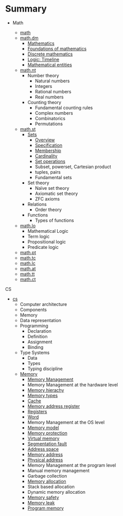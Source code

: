 # Summary



* Math

  * [math](./math/README.md)
  * [math.dm](./math/am/README.md)
    - [Mathematics](./math/am/01_math.md)
    - [Foundations of mathematics](./math/am/01_math.md)
    - [Discrete mathematics](./math/am/02_dm.md)
    - [Logic: Timeline](./math/am/math-timeline.md)
    - [Mathematical entities](./math/am/entities.md)
  * [math.nt](./math/nt/README.md)
    - Number theory
      - Natural numbers
      - Integers
      - Rational numbers
      - Real numbers
    - Counting theory
      - Fundamental counting rules
      - Complex numbers
      - Combinatorics
      - Permutations
  * [math.st](./math/st/README.md)
    - [Sets](./math/st/sets/README.md)
      - [Overview](./math/st/sets/01_overview.md)
      - [Specification](./math/st/sets/02_specification.md)
      - [Membership](./math/st/sets/03_membership.md)
      - [Cardinality](./math/st/sets/04_cardinality.md)
      - [Set operations](./math/st/sets/06_set-operations.md)
      - Subset, powerset, Cartesian product
      - tuples, pairs
      - Fundamental sets
    - Set theory
      - Naïve set theory
      - Axiomatic set theory
      - ZFC axioms
    - Relations
      - Order theory
    - Functions
      - Types of functions
  * [math.lo](./math/lo/README.md)
    - Mathematical Logic
    - Term logic
    - Propositional logic
    - Predicate logic
  * [math.pt](./math/pt/README.md)
  * [math.tc](./math/tc/README.md)
  * [math.lc](./math/lc/README.md)
  * [math.at](./math/at/README.md)
  * [math.tt](./math/tt/README.md)
  * [math.ct](./math/ct/README.md)

CS
* [cs](./cs/README.md)
  * Computer architecture
  * Components
  * Memory
  * Data representation
  * Programming
    - Declaration
    - Definition
    - Assignment
    - Binding
  * Type Systems
    - Data
    - Types
    - Typing discipline
  * [Memory](./cs/memory/README.md)
    - [Memory Management](./cs/memory/memory-management-levels.md)
    - Memory Management at the hardware level
    - [Memory hierachy](cs/memory/memory-hierarchy.md)
    - [Memory types](cs/memory/memory-types.md)
    - [Cache](cs/memory/cache.md)
    - [Memory address register](cs/memory/mar.md)
    - [Registers](cs/memory/registers.md)
    - [Word](cs/memory/word.md)
    - Memory Management at the OS level
    - [Memory model](cs/memory/memory-model.md)
    - [Memory protection](cs/memory/memory-protection.md)
    - [Virtual memory](cs/memory/virtual-memory.md)
    - [Segmentation fault](cs/memory/segmentation-fault.md)
    - [Address space](cs/memory/address-space.md)
    - [Memory address](cs/memory/memory-address.md)
    - [Physical address](cs/memory/physical-address.md)
    - Memory Management at the program level
    - Manual memory management
    - Garbage collection
    - [Memory allocation](cs/memory/memory-allocation.md)
    - Stack based allocation
    - Dynamic memory allocation
    - [Memory safety](cs/memory/memory-safety.md)
    - [Memory leak](cs/memory/memory-leak.md)
    - [Program memory](cs/memory/program-memory.md)
